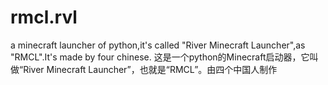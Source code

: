 # rmcl.rvl
a minecraft launcher of python,it's called "River Minecraft Launcher",as "RMCL".It's made by four chinese.
这是一个python的Minecraft启动器，它叫做“River Minecraft Launcher”，也就是“RMCL”。由四个中国人制作
